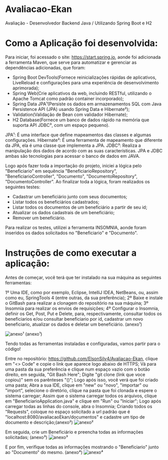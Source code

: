 # Avaliacao-Ekan
Avaliação - Desenvolvedor Backend Java / Utilizando Spring Boot e H2

# Como a Aplicação foi desenvolvida:

Para iniciar, foi acessado o site: https://start.spring.io, aonde foi adicionada a ferramenta Maven, que serve para automatizar e gerenciar as dependências adicionadas, que foram: 
- Spring Boot DevTools(Fornece reinicializações rápidas de aplicativos, LiveReload e configurações para uma experiência de desenvolvimento aprimorada);
- Spring Web(Crie aplicativos da web, incluindo RESTful, utilizando o Apache Tomcat como padrão container incorporado);
- Spring Data JPA¹(Persiste os dados em armazenamentos SQL com Java Persistence API (JPA) usando Spring Data e Hibernate²);
- Validation(Validação de Bean com validador Hibernate);
- H2 Database(Fornece um banco de dados rápido na memória que suporta API JDBC³, com um espaço pequeno).

JPA¹: É uma interface que define mapeamentos das classes e algumas configurações.
Hibernate²: É uma ferramenta de mapeamento que diferente da JPA, ela é uma classe que implementa a JPA.
JDBC³: Realiza a manipulação dos dados de acordo com as suas características. JPA e JDBC ambas são tecnologias para acessar o banco de dados em JAVA. 

Logo após fazer toda a importação do projeto, iniciei a lógica pelo "Beneficiario" em sequência "BeneficiarioRepository", "BeneficiarioController", "Documento", "DocumentoRepository", "DocumentoController". Ao finalizar toda a lógica, foram realizados os seguintes testes: 

- Cadastrar um beneficiário junto com seus documentos;
- Listar todos os beneficiários cadastrados;
- Listar todos os documentos de um beneficiário a partir de seu id;
- Atualizar os dados cadastrais de um beneficiário;
- Remover um beneficiário.

Para realizar os testes, utilizei a ferramenta INSOMNIA, aonde foram inseridos os dados solicitados no "Beneficiario" e "Documento".

# Instruções de como executar a aplicação: 

Antes de começar, você terá que ter instalado na sua máquina as seguintes ferramentas:

1º Uma IDE, como por exemplo, Eclipse, IntelliJ IDEA, NetBeans, ou, assim como eu, SpringTools 4 (entre outras, da sua preferência);
2º Baixe e instale o GitBash para realizar a clonagem do repositório na sua máquina;
3º Insomnia para realizar os envios de requisições;
4º Configurar o Insomnia, definir os Get, Post, Put e Delete, para, respectivamente, consultar todos os beneficiarios e/ou consultar beneficiario por id, cadastrar um novo beneficiario, atualizar os dados e deletar um beneficiário. (anexo¹)

![anexo¹](https://i.imgur.com/Q44E5lU.png) 
(anexo¹)

Tendo todas as ferramentas instaladas e configuradas, vamos partir para o código!

Entre no repositório: https://github.com/ElsonSilv4/Avaliacao-Ekan, clique em "<> Code" e copie o link que aparece logo abaixo de HTTPS;
Vá para uma pasta da sua preferência e clique num espaço vazio com o botão direito, em seguida, "Git Bash Here";
Digite "git clone (link que voce copiou)" sem os parênteses "()";
Logo após isso, você verá que foi criado uma pasta;
Abra a sua IDE, clique em "new" ou "novo", "importar" ou "import", selecione o diretório, clique na pasta que foi clonada e espere o sistema carregar;
Assim que o sistema carregar todos os arquivos, clique em "BeneficiarioApplication.java" e clique em "Run" ou "Iniciar";
Logo após carregar todas as linhas do console, abra o Insomnia;
Criando todos os "Requests", coloque no espaço solicitado a url padrão que é "localhost:8080/avaliacaoEkan/documentos" e cadastre um tipo de documento e descrição;(anexo²)
![anexo²](https://i.imgur.com/nHVcQ7a.png)

Em seguida, crie um Beneficiário e preencha todas as informações solicitadas;
(anexo³)
![anexo³](https://i.imgur.com/r3cCe4l.png)

E por fim, verifique todas as informações mostrando o "Beneficiario" junto ao "Documento" do mesmo.
(anexo⁴)
![anexo⁴](https://i.imgur.com/Fn3juyJ.png)












